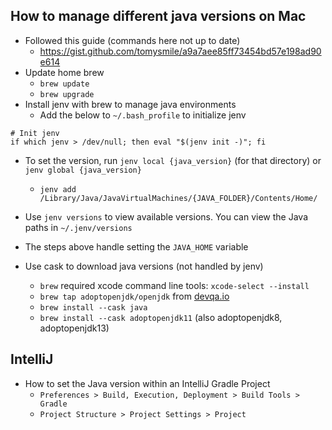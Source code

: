 ## How to manage different java versions on Mac

- Followed this guide (commands here not up to date)
  - https://gist.github.com/tomysmile/a9a7aee85ff73454bd57e198ad90e614
- Update home brew
  - `brew update`
  - `brew upgrade`
- Install jenv with brew to manage java environments
  - Add the below to `~/.bash_profile` to initialize jenv

```
# Init jenv
if which jenv > /dev/null; then eval "$(jenv init -)"; fi
```

  - To set the version, run `jenv local {java_version}` (for that directory) or `jenv global {java_version}`
    - `jenv add /Library/Java/JavaVirtualMachines/{JAVA_FOLDER}/Contents/Home/`
  - Use `jenv versions` to view available versions. You can view the Java paths in `~/.jenv/versions`
  - The steps above handle setting the `JAVA_HOME` variable

- Use cask to download java versions (not handled by jenv)
  - `brew` required xcode command line tools: `xcode-select --install` 
  - `brew tap adoptopenjdk/openjdk` from [devqa.io](https://devqa.io/brew-install-java/)
  - `brew install --cask java`
  - `brew install --cask adoptopenjdk11` (also adoptopenjdk8, adoptopenjdk13)


## IntelliJ

- How to set the Java version within an IntelliJ Gradle Project
  - `Preferences > Build, Execution, Deployment > Build Tools > Gradle`
  - `Project Structure > Project Settings > Project`
